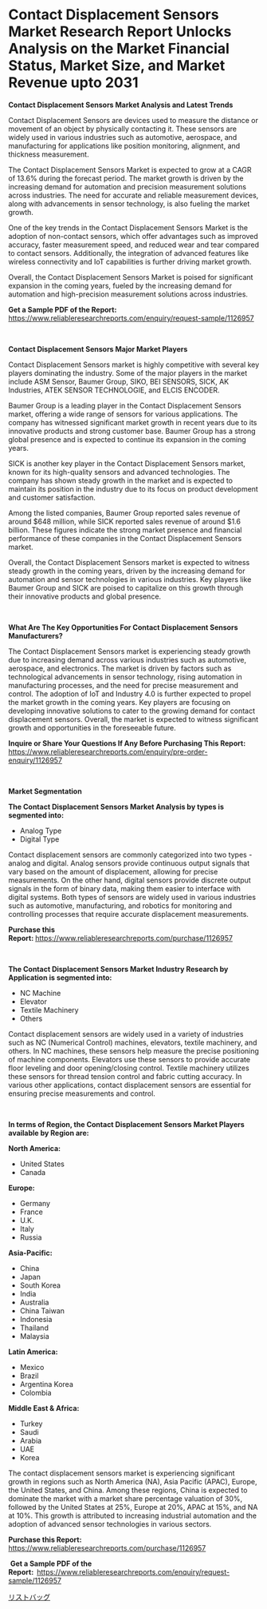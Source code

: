 <p><h1>Contact Displacement Sensors Market Research Report Unlocks Analysis on the Market Financial Status, Market Size, and Market Revenue upto 2031</h1></p><p><strong>Contact Displacement Sensors Market Analysis and Latest Trends</strong></p>
<p><p>Contact Displacement Sensors are devices used to measure the distance or movement of an object by physically contacting it. These sensors are widely used in various industries such as automotive, aerospace, and manufacturing for applications like position monitoring, alignment, and thickness measurement.</p><p>The Contact Displacement Sensors Market is expected to grow at a CAGR of 13.6% during the forecast period. The market growth is driven by the increasing demand for automation and precision measurement solutions across industries. The need for accurate and reliable measurement devices, along with advancements in sensor technology, is also fueling the market growth.</p><p>One of the key trends in the Contact Displacement Sensors Market is the adoption of non-contact sensors, which offer advantages such as improved accuracy, faster measurement speed, and reduced wear and tear compared to contact sensors. Additionally, the integration of advanced features like wireless connectivity and IoT capabilities is further driving market growth.</p><p>Overall, the Contact Displacement Sensors Market is poised for significant expansion in the coming years, fueled by the increasing demand for automation and high-precision measurement solutions across industries.</p></p>
<p><strong>Get a Sample PDF of the Report:&nbsp;</strong> <a href="https://www.reliableresearchreports.com/enquiry/request-sample/1126957">https://www.reliableresearchreports.com/enquiry/request-sample/1126957</a></p>
<p>&nbsp;</p>
<p><strong>Contact Displacement Sensors Major Market Players</strong></p>
<p><p>Contact Displacement Sensors market is highly competitive with several key players dominating the industry. Some of the major players in the market include ASM Sensor, Baumer Group, SIKO, BEI SENSORS, SICK, AK Industries, ATEK SENSOR TECHNOLOGIE, and ELCIS ENCODER.</p><p>Baumer Group is a leading player in the Contact Displacement Sensors market, offering a wide range of sensors for various applications. The company has witnessed significant market growth in recent years due to its innovative products and strong customer base. Baumer Group has a strong global presence and is expected to continue its expansion in the coming years.</p><p>SICK is another key player in the Contact Displacement Sensors market, known for its high-quality sensors and advanced technologies. The company has shown steady growth in the market and is expected to maintain its position in the industry due to its focus on product development and customer satisfaction.</p><p>Among the listed companies, Baumer Group reported sales revenue of around $648 million, while SICK reported sales revenue of around $1.6 billion. These figures indicate the strong market presence and financial performance of these companies in the Contact Displacement Sensors market.</p><p>Overall, the Contact Displacement Sensors market is expected to witness steady growth in the coming years, driven by the increasing demand for automation and sensor technologies in various industries. Key players like Baumer Group and SICK are poised to capitalize on this growth through their innovative products and global presence.</p></p>
<p>&nbsp;</p>
<p><strong>What Are The Key Opportunities For Contact Displacement Sensors Manufacturers?</strong></p>
<p><p>The Contact Displacement Sensors market is experiencing steady growth due to increasing demand across various industries such as automotive, aerospace, and electronics. The market is driven by factors such as technological advancements in sensor technology, rising automation in manufacturing processes, and the need for precise measurement and control. The adoption of IoT and Industry 4.0 is further expected to propel the market growth in the coming years. Key players are focusing on developing innovative solutions to cater to the growing demand for contact displacement sensors. Overall, the market is expected to witness significant growth and opportunities in the foreseeable future.</p></p>
<p><strong>Inquire or Share Your Questions If Any Before Purchasing This Report:</strong> <a href="https://www.reliableresearchreports.com/enquiry/pre-order-enquiry/1126957">https://www.reliableresearchreports.com/enquiry/pre-order-enquiry/1126957</a></p>
<p>&nbsp;</p>
<p><strong>Market Segmentation</strong></p>
<p><strong>The Contact Displacement Sensors Market Analysis by types is segmented into:</strong></p>
<p><ul><li>Analog Type</li><li>Digital Type</li></ul></p>
<p><p>Contact displacement sensors are commonly categorized into two types - analog and digital. Analog sensors provide continuous output signals that vary based on the amount of displacement, allowing for precise measurements. On the other hand, digital sensors provide discrete output signals in the form of binary data, making them easier to interface with digital systems. Both types of sensors are widely used in various industries such as automotive, manufacturing, and robotics for monitoring and controlling processes that require accurate displacement measurements.</p></p>
<p><strong>Purchase this Report:&nbsp;</strong><a href="https://www.reliableresearchreports.com/purchase/1126957">https://www.reliableresearchreports.com/purchase/1126957</a></p>
<p>&nbsp;</p>
<p><strong>The Contact Displacement Sensors Market Industry Research by Application is segmented into:</strong></p>
<p><ul><li>NC Machine</li><li>Elevator</li><li>Textile Machinery</li><li>Others</li></ul></p>
<p><p>Contact displacement sensors are widely used in a variety of industries such as NC (Numerical Control) machines, elevators, textile machinery, and others. In NC machines, these sensors help measure the precise positioning of machine components. Elevators use these sensors to provide accurate floor leveling and door opening/closing control. Textile machinery utilizes these sensors for thread tension control and fabric cutting accuracy. In various other applications, contact displacement sensors are essential for ensuring precise measurements and control.</p></p>
<p>&nbsp;</p>
<p><strong>In terms of Region, the Contact Displacement Sensors Market Players available by Region are:</strong></p>
<p>
    <p> <strong> North America: </strong>
        <ul>
            <li>United States</li>
            <li>Canada</li>
        </ul>
        </p> 
    <p> <strong> Europe: </strong>
        <ul>
            <li>Germany</li>
            <li>France</li>
            <li>U.K.</li>
            <li>Italy</li>
            <li>Russia</li>
        </ul>
        </p> 
    <p> <strong> Asia-Pacific: </strong>
        <ul>
            <li>China</li>
            <li>Japan</li>
            <li>South Korea</li>
            <li>India</li>
            <li>Australia</li>
            <li>China Taiwan</li>
            <li>Indonesia</li>
            <li>Thailand</li>
            <li>Malaysia</li>
        </ul>
        </p> 
    <p> <strong> Latin America: </strong>
        <ul>
            <li>Mexico</li>
            <li>Brazil</li>
            <li>Argentina Korea</li>
            <li>Colombia</li>
        </ul>
        </p> 
    <p> <strong> Middle East & Africa: </strong>
        <ul>
            <li>Turkey</li>
            <li>Saudi</li>
            <li>Arabia</li>
            <li>UAE</li>
            <li>Korea</li>
        </ul>
    </p>
    </p>
<p><p>The contact displacement sensors market is experiencing significant growth in regions such as North America (NA), Asia Pacific (APAC), Europe, the United States, and China. Among these regions, China is expected to dominate the market with a market share percentage valuation of 30%, followed by the United States at 25%, Europe at 20%, APAC at 15%, and NA at 10%. This growth is attributed to increasing industrial automation and the adoption of advanced sensor technologies in various sectors.</p></p>
<p><strong>Purchase this Report: </strong><a href="https://www.reliableresearchreports.com/purchase/1126957">https://www.reliableresearchreports.com/purchase/1126957</a></p>
<p>&nbsp;<strong>Get a Sample PDF of the Report:&nbsp;&nbsp;</strong><a href="https://www.reliableresearchreports.com/enquiry/request-sample/1126957">https://www.reliableresearchreports.com/enquiry/request-sample/1126957</a></p>
<p><strong></strong></p>
<p><p><a href="https://github.com/oqxogxyvqe90775/Market-Research-Report-List-1/blob/main/771759111396.md">リストバッグ</a></p></p>
